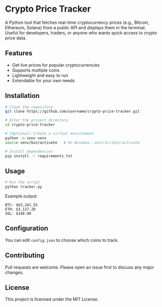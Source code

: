 # Crypto Price Tracker

A Python tool that fetches real-time cryptocurrency prices (e.g., Bitcoin, Ethereum, Solana) from a public API and displays them in the terminal.  
Useful for developers, traders, or anyone who wants quick access to crypto price data.

## Features
- Get live prices for popular cryptocurrencies
- Supports multiple coins
- Lightweight and easy to run
- Extendable for your own needs

## Installation
```bash
# Clone the repository
git clone https://github.com/username/crypto-price-tracker.git

# Enter the project directory
cd crypto-price-tracker

# (Optional) Create a virtual environment
python -m venv venv
source venv/bin/activate   # On Windows: venv\Scripts\activate

# Install dependencies
pip install -r requirements.txt
```

## Usage
```bash
# Run the script
python tracker.py
```

Example output:
```
BTC: $63,241.55
ETH: $3,127.20
SOL: $148.90
```

## Configuration
You can edit `config.json` to choose which coins to track.

## Contributing
Pull requests are welcome. Please open an issue first to discuss any major changes.

## License
This project is licensed under the MIT License.
